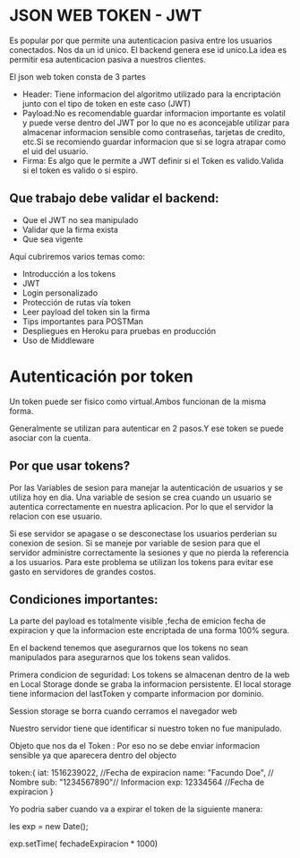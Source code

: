 # JSON WEB TOKEN - JWT
Es popular por que permite una autenticacion pasiva entre los usuarios conectados. Nos da un id unico.
El backend genera ese id unico.La idea es permitir esa autenticacion pasiva a nuestros clientes.

El json web token consta de 3 partes
- Header: Tiene informacion del algoritmo utilizado para la encriptación junto con el tipo de token en este caso (JWT)
- Payload:No es recomendable guardar informacion importante es volatil y puede verse dentro del JWT por lo que no es aconcejable utilizar para almacenar informacion sensible como contraseñas, tarjetas de credito, etc.Si se recomiendo guardar informacion que si se logra atrapar como el uid del usuario.
- Firma: Es algo que le permite a JWT definir si el Token es valido.Valida si el token es valido o si espiro.

## Que trabajo debe validar el backend: 

- Que el JWT no sea manipulado
- Validar que la firma exista 
- Que sea vigente 


Aquí cubriremos varios temas como: 

- Introducción a los tokens
- JWT
- Login personalizado
- Protección de rutas vía token
- Leer payload del token sin la firma
- Tips importantes para POSTMan
- Despliegues en Heroku para pruebas en producción
- Uso de Middleware


# Autenticación por token 

Un token puede ser fisico como virtual.Ambos funcionan de la misma forma.

Generalmente se utilizan para autenticar en 2 pasos.Y ese token se puede asociar con la cuenta.

## Por que usar tokens?

Por las Variables de sesion para manejar la autenticación de usuarios y se utiliza hoy en dia.
Una variable de sesion se crea cuando un usuario se autentica correctamente en nuestra aplicacion.
Por lo que el servidor la relacion con ese usuario.

Si ese servidor se apagase o se desconectase los usuarios perderian su conexion de sesion.
Si se maneje por variable de sesion para que el servidor administre correctamente la sesiones y que no pierda la referencia a los usuarios.
Para este problema se utilizan los tokens para evitar ese gasto en servidores de grandes costos.
 

## Condiciones importantes:

 
La parte del payload es totalmente visible ,fecha de emicion fecha de expiracion y que la informacion este encriptada de una forma 100% segura.

En el backend tenemos que asegurarnos que los tokens no sean manipulados para asegurarnos que los tokens sean validos.

Primera condicion de seguridad: Los tokens se almacenan dentro de la web en Local Storage donde se graba la informacion persistente.
El local storage tiene informacion del lastToken y comparte informacion por dominio.

Session storage se borra cuando cerramos el navegador web

Nuestro servidor tiene que identificar si nuestro token no fue manipulado.


Objeto que nos da el Token :
Por eso no se debe enviar informacion sensible ya que aparecera dentro del objecto

token:{
iat: 1516239022, //Fecha de expiracion
name: "Facundo Doe", // Nombre
sub: "1234567890"// Informacion 
exp: 12334564 //Fecha de expiracion
}

Yo podria saber cuando va a expirar el token de la siguiente manera: 

les exp =  new Date();

exp.setTime( fechadeExpiracion * 1000)

